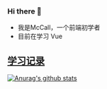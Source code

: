 ### Hi there 👋

- 我是McCall，一个前端初学者
- 目前在学习 Vue 

## [学习记录](https://github.com/wh2887/wh2887/issues)

[![Anurag's github stats](https://github-readme-stats.vercel.app/api?username=wh2887)](https://github.com/anuraghazra/github-readme-stats)
